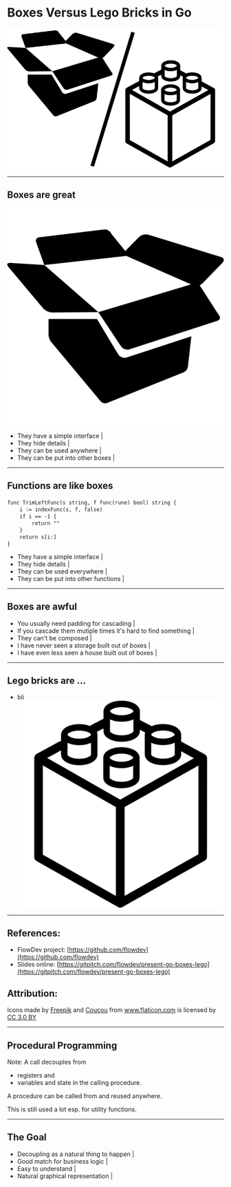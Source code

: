 # Boxes Versus Lego Bricks in Go

![Box vs. Lego](assets/boxVsLego.png)

---
## Boxes are great

![Box](assets/box.png)

- They have a simple interface |
- They hide details |
- They can be used anywhere |
- They can be put into other boxes |

---
## Functions are like boxes

```
func TrimLeftFunc(s string, f func(rune) bool) string {
	i := indexFunc(s, f, false)
	if i == -1 {
		return ""
	}
	return s[i:]
}
```

- They have a simple interface |
- They hide details |
- They can be used everywhere |
- They can be put into other functions |

---
## Boxes are awful

- You usually need padding for cascading |
- If you cascade them mutiple times it's hard to find something |
- They can't be composed |
- I have never seen a storage built out of boxes |
- I have even less seen a house built out of boxes |

---
## Lego bricks are ...

- bli ![Lego brick](assets/lego.png)

---
## References:

- FlowDev project: [https://github.com/flowdev](https://github.com/flowdev)
- Slides online: [https://gitpitch.com/flowdev/present-go-boxes-lego](https://gitpitch.com/flowdev/present-go-boxes-lego)

## Attribution:

<div>Icons made by <a href="http://www.freepik.com" title="Freepik">Freepik</a> and <a href="https://www.flaticon.com/authors/coucou" title="Coucou">Coucou</a> from <a href="https://www.flaticon.com/" title="Flaticon">www.flaticon.com</a> is licensed by <a href="http://creativecommons.org/licenses/by/3.0/" title="Creative Commons BY 3.0" target="_blank">CC 3.0 BY</a></div>

---

## Procedural Programming

Note:
A call decouples from
- registers and
- variables and state in the calling procedure.

A procedure can be called from and reused anywhere.

This is still used a lot esp. for utility functions.

---

## The Goal

- Decoupling as a natural thing to happen |
- Good match for business logic           |
- Easy to understand                      |
- Natural graphical representation        |

